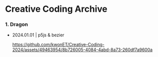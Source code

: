# Creative Coding Archive

### 1. Dragon

- 2024.01.01 | p5js & bezier

  https://github.com/kwonET/Creative-Coding-2024/assets/49463954/8b726005-4084-4abd-8a73-260df7a9600a

